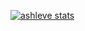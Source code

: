 <!-- ### Hi there, I'm Luke :octocat:
- :sparkles: I like doing curiosity driven research.
- 🌱 Currently learning: Geometric Deep Learning, Deep Reinforcement Learning.
- 💬 Feel free to make issues on my repos about anything! I'm happy to help.


## Stats -->
<!-- <div align="center"> -->

  
[![ashleve stats](https://github-readme-stats.vercel.app/api?username=ashleve&theme=radical&count_private=true&show_icons=true&include_all_commits=true&custom_title=ashleve's%20%GitHub%20%Stats)](https://github.com/anuraghazra/github-readme-stats)
  
<!-- </div> -->
<!-- ![Top Langs](https://github-readme-stats.vercel.app/api/top-langs/?username=hobogalaxy&layout=compact&theme=radical&langs_count=5&hide=jupyter%20notebook)

![visitors](https://visitor-badge.laobi.icu/badge?page_id=hobogalaxy.hobogalaxy) -->

<!--
## Projects
-->

<!--
[![lightning-hydra-template](https://github-readme-stats.vercel.app/api/pin/?username=hobogalaxy&repo=lightning-hydra-template&theme=radical)](https://github.com/hobogalaxy/lightning-hydra-template)
-->


<!--
[![ActiveRagdoll](https://github-readme-stats.vercel.app/api/pin/?username=hobogalaxy&repo=ActiveRagdoll&theme=radical)](https://github.com/hobogalaxy/ActiveRagdoll)
-->

<!-- aaa -->
